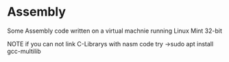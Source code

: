 # Assembly
Some Assembly code written on a virtual machnie running Linux Mint 32-bit

NOTE  if you can not link C-Librarys with nasm code try ->sudo apt install gcc-multilib
